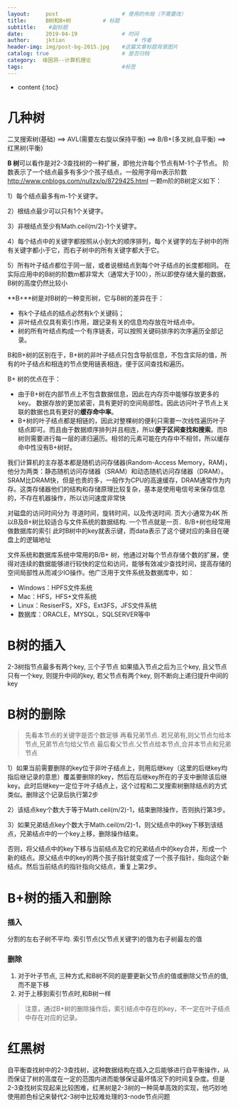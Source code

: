 ```yaml
---
layout:     post   				    # 使用的布局（不需要改）
title:      B树和B+树			# 标题 
subtitle:  	 #副标题
date:       2019-04-19 				# 时间
author:     jktian 						# 作者
header-img: img/post-bg-2015.jpg 	#这篇文章标题背景图片
catalog: true 						# 是否归档
category:  缘因洞--计算机理论
tags:								#标签
---
```

* content
{:toc}

# 几种树
二叉搜索树(基础) ==> AVL(需要左右旋以保持平衡) ==> B/B+(多叉树,自平衡) ==> 红黑树(平衡)





**B 树**可以看作是对2-3查找树的一种扩展，即他允许每个节点有M-1个子节点。
阶数表示了一个结点最多有多少个孩子结点，一般用字母m表示阶数
http://www.cnblogs.com/nullzx/p/8729425.html
一颗m阶的B树定义如下：

1）每个结点最多有m-1个关键字。

2）根结点最少可以只有1个关键字。

3）非根结点至少有Math.ceil(m/2)-1个关键字。

4）每个结点中的关键字都按照从小到大的顺序排列，每个关键字的左子树中的所有关键字都小于它，而右子树中的所有关键字都大于它。

5）所有叶子结点都位于同一层，或者说根结点到每个叶子结点的长度都相同。
在实际应用中的B树的阶数m都非常大（通常大于100），所以即使存储大量的数据，B树的高度仍然比较小


**B+**树是对B树的一种变形树，它与B树的差异在于：

- 有k个子结点的结点必然有k个关键码；
- 非叶结点仅具有索引作用，跟记录有关的信息均存放在叶结点中。
- 树的所有叶结点构成一个有序链表，可以按照关键码排序的次序遍历全部记录。



B和B+树的区别在于，B+树的非叶子结点只包含导航信息，不包含实际的值，所有的叶子结点和相连的节点使用链表相连，便于区间查找和遍历。

B+ 树的优点在于：

- 由于B+树在内部节点上不包含数据信息，因此在内存页中能够存放更多的key。 数据存放的更加紧密，具有更好的空间局部性。因此访问叶子节点上关联的数据也具有更好的**缓存命中率**。
- B+树的叶子结点都是相链的，因此对整棵树的便利只需要一次线性遍历叶子结点即可。而且由于数据顺序排列并且相连，所以**便于区间查找和搜索**。而B树则需要进行每一层的递归遍历。相邻的元素可能在内存中不相邻，所以缓存命中性没有B+树好。

我们计算机的主存基本都是随机访问存储器(Random-Access Memory，RAM)，他分为两类：静态随机访问存储器（SRAM）和动态随机访问存储器（DRAM）。SRAM比DRAM快，但是也贵的多，一般作为CPU的高速缓存，DRAM通常作为内存。这类存储器他们的结构和存储原理比较复杂，基本是使用电信号来保存信息的，不存在机器操作，所以访问速度非常快

对磁盘的访问时间分为 寻道时间，旋转时间，以及传送时间.
页大小通常为4K
所以B及B+树比较适合与文件系统的数据结构. 一个节点就是一页．B/B+树也经常用做数据库的索引
此时B树中的key就表示键，而data表示了这个键对应的条目在硬盘上的逻辑地址


文件系统和数据库系统中常用的B/B+ 树，他通过对每个节点存储个数的扩展，使得对连续的数据能够进行较快的定位和访问，能够有效减少查找时间，提高存储的空间局部性从而减少IO操作。他广泛用于文件系统及数据库中，如：

- Windows：HPFS文件系统
- Mac：HFS，HFS+文件系统
- Linux：ResiserFS，XFS，Ext3FS，JFS文件系统
- 数据库：ORACLE，MYSQL，SQLSERVER等中

# B树的插入
2-3树指节点最多有两个key, 三个子节点
如果插入节点之后为三个key, 且父节点只有一个key, 则提升中间的key, 若父节点有两个key, 则不断向上递归提升中间的key

# B树的删除
> 先看本节点的关键字是否个数足够
> 再看兄弟节点. 若兄弟有,则父节点匀给本节点,兄弟节点匀给父节点
>  最后看父节点.父节点给本节点,合并本节点和兄弟节点

1）如果当前需要删除的key位于非叶子结点上，则用后继key（这里的后继key均指后继记录的意思）覆盖要删除的key，然后在后继key所在的子支中删除该后继key。此时后继key一定位于叶子结点上，这个过程和二叉搜索树删除结点的方式类似。删除这个记录后执行第2步

2）该结点key个数大于等于Math.ceil(m/2)-1，结束删除操作，否则执行第3步。

3）如果兄弟结点key个数大于Math.ceil(m/2)-1，则父结点中的key下移到该结点，兄弟结点中的一个key上移，删除操作结束。

否则，将父结点中的key下移与当前结点及它的兄弟结点中的key合并，形成一个新的结点。原父结点中的key的两个孩子指针就变成了一个孩子指针，指向这个新结点。然后当前结点的指针指向父结点，重复上第2步。

# B+树的插入和删除
### 插入
分割的左右子树不平均. 索引节点(父节点关键字)的值为右子树最左的值
### 删除
1. 对于叶子节点, 三种方式,和B树不同的是要更新父节点的值或删除父节点的值,而不是下移
2. 对于上移到索引节点时,和B树一样
> 注意，通过B+树的删除操作后，索引结点中存在的key，不一定在叶子结点中存在对应的记录。

# 红黑树
自平衡查找树中的2-3查找树，这种数据结构在插入之后能够进行自平衡操作，从而保证了树的高度在一定的范围内进而能够保证最坏情况下的时间复杂度。但是2-3查找树实现起来比较困难，红黑树是2-3树的一种简单高效的实现，他巧妙地使用颜色标记来替代2-3树中比较难处理的3-node节点问题